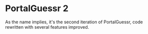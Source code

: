 # PortalGuessr 2

As the name implies, it's the second iteration of PortalGuessr, code rewritten with several features improved.
